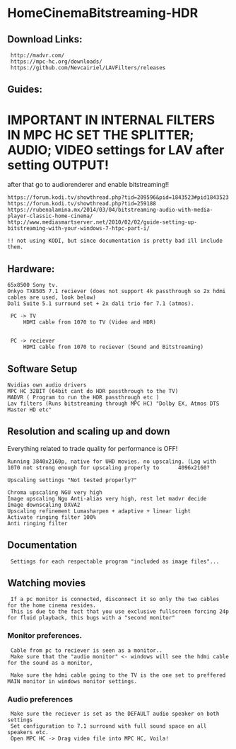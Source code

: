 # HomeCinemaBitstreaming-HDR
## Download Links: 
     http://madvr.com/
     https://mpc-hc.org/downloads/
     https://github.com/Nevcairiel/LAVFilters/releases

## Guides: 

# IMPORTANT IN INTERNAL FILTERS IN MPC HC SET THE SPLITTER; AUDIO; VIDEO settings for LAV after setting  OUTPUT!

after that go to audiorenderer and enable bitstreaming!!
    
    https://forum.kodi.tv/showthread.php?tid=209596&pid=1843523#pid1843523
    https://forum.kodi.tv/showthread.php?tid=259188
    https://rubenalamina.mx/2014/03/04/bitstreaming-audio-with-media-player-classic-home-cinema/
    http://www.mediasmartserver.net/2010/02/02/guide-setting-up-bitstreaming-with-your-windows-7-htpc-part-i/
    
    !! not using KODI, but since documentation is pretty bad ill include them.
    
## Hardware:

    65x8500 Sony tv.
    Onkyo TX8505 7.1 reciever (does not support 4k passthrough so 2x hdmi cables are used, look below)
    Dali Suite 5.1 surround set + 2x dali trio for 7.1 (atmos).
     
     PC -> TV 
         HDMI cable from 1070 to TV (Video and HDR)


     PC -> reciever 
         HDMI cable from 1070 to reciever (Sound and Bitstreaming)


## Software Setup
    Nvidias own audio drivers
    MPC HC 32BIT (64bit cant do HDR passthrough to the TV)
    MADVR ( Program to run the HDR passthrough etc )
    Lav filters (Runs bitstreaming through MPC HC) "Dolby EX, Atmos DTS Master HD etc"




## Resolution and scaling up and down
   
   Everything related to trade quality for performance is OFF!
    
    Running 3840x2160p, native for UHD movies. no upscaling. (Lag with 1070 not strong enough for upscaling properly to      4096x2160?

    Upscaling settings "Not tested properly?"

    Chroma upscaling NGU very high
    Image upscaling Ngu Anti-alias very high, rest let madvr decide
    Image downscaling DXVA2
    Upscaling refinement Lumasharpen + adaptive + linear light
    Activate ringing filter 100%
    Anti ringing filter 


## Documentation

     Settings for each respectable program "included as image files"... 

## Watching movies
     
     If a pc monitor is connected, disconnect it so only the two cables for the home cinema resides.
     This is due to the fact that you use exclusive fullscreen forcing 24p for fluid playback, this bugs with a "second monitor"

     
### Monitor preferences.

     Cable from pc to reciever is seen as a monitor..
     Make sure that the "audio monitor" <- windows will see the hdmi cable for the sound as a monitor, 

     Make sure the hdmi cable going to the TV is the one set to preffered MAIN monitor in windows monitor settings. 
     
### Audio preferences

     Make sure the reciever is set as the DEFAULT audio speaker on both settings 
     Set configuration to 7.1 surround with full sound space on all speakers etc.
     Open MPC HC -> Drag video file into MPC HC, Voila!
